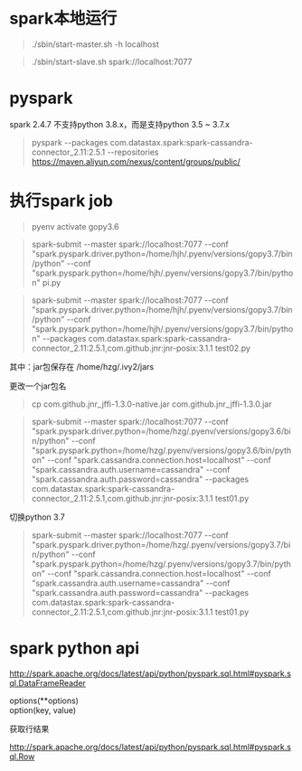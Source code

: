 spark本地运行
============

> ./sbin/start-master.sh -h localhost

> ./sbin/start-slave.sh spark://localhost:7077

pyspark
=======

spark 2.4.7 不支持python 3.8.x，而是支持python 3.5 ~ 3.7.x

> pyspark --packages com.datastax.spark:spark-cassandra-connector_2.11:2.5.1 --repositories https://maven.aliyun.com/nexus/content/groups/public/

执行spark job
============

> pyenv activate gopy3.6

> spark-submit --master spark://localhost:7077 --conf "spark.pyspark.driver.python=/home/hjh/.pyenv/versions/gopy3.7/bin/python" --conf "spark.pyspark.python=/home/hjh/.pyenv/versions/gopy3.7/bin/python" pi.py

> spark-submit --master spark://localhost:7077 --conf "spark.pyspark.driver.python=/home/hjh/.pyenv/versions/gopy3.7/bin/python" --conf "spark.pyspark.python=/home/hjh/.pyenv/versions/gopy3.7/bin/python" --packages com.datastax.spark:spark-cassandra-connector_2.11:2.5.1,com.github.jnr:jnr-posix:3.1.1 test02.py

其中：jar包保存在 /home/hzg/.ivy2/jars

更改一个jar包名  

> cp com.github.jnr_jffi-1.3.0-native.jar com.github.jnr_jffi-1.3.0.jar

> spark-submit --master spark://localhost:7077 --conf "spark.pyspark.driver.python=/home/hzg/.pyenv/versions/gopy3.6/bin/python" --conf "spark.pyspark.python=/home/hzg/.pyenv/versions/gopy3.6/bin/python" --conf "spark.cassandra.connection.host=localhost" --conf "spark.cassandra.auth.username=cassandra" --conf "spark.cassandra.auth.password=cassandra" --packages com.datastax.spark:spark-cassandra-connector_2.11:2.5.1,com.github.jnr:jnr-posix:3.1.1 test01.py

切换python 3.7

> spark-submit --master spark://localhost:7077 --conf "spark.pyspark.driver.python=/home/hzg/.pyenv/versions/gopy3.7/bin/python" --conf "spark.pyspark.python=/home/hzg/.pyenv/versions/gopy3.7/bin/python" --conf "spark.cassandra.connection.host=localhost" --conf "spark.cassandra.auth.username=cassandra" --conf "spark.cassandra.auth.password=cassandra" --packages com.datastax.spark:spark-cassandra-connector_2.11:2.5.1,com.github.jnr:jnr-posix:3.1.1 test01.py

spark python api
================

http://spark.apache.org/docs/latest/api/python/pyspark.sql.html#pyspark.sql.DataFrameReader

options(**options)  
option(key, value)

获取行结果

http://spark.apache.org/docs/latest/api/python/pyspark.sql.html#pyspark.sql.Row

